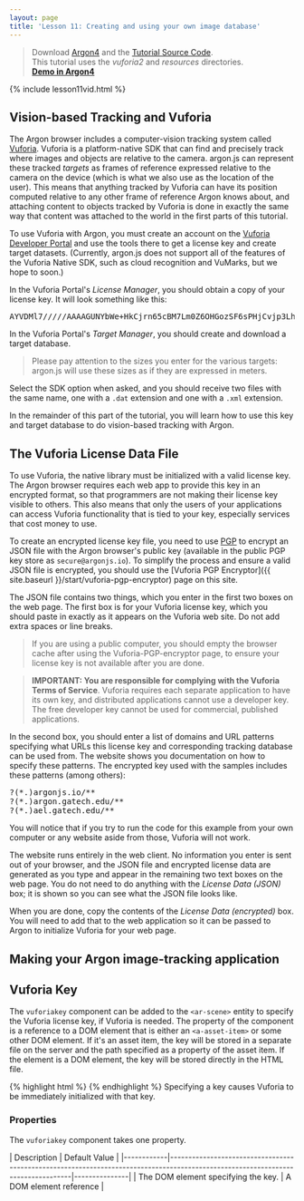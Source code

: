 ```yaml
---
layout: page
title: 'Lesson 11: Creating and using your own image database'
---
```

> Download [Argon4](http://argonjs.io/argon-app) and the [Tutorial Source Code](https://github.com/argonjs/design-aids/tree/gh-pages/code). <br> This tutorial uses the *vuforia2* and *resources* directories.<br> **[Demo in Argon4](https://github.com/argonjs/design-aids/tree/gh-pages/code/vuforia2/)**

{% include lesson11vid.html %}

## Vision-based Tracking and Vuforia
The Argon browser includes a computer-vision tracking system called [Vuforia](http://www.vuforia.com). Vuforia is a platform-native SDK that can find and precisely track where images and objects are relative to the camera. argon.js can represent these tracked *targets* as frames of reference expressed relative to the camera on the device (which is what we also use as the location of the user).  This means that anything tracked by Vuforia can have its position computed relative to any other frame of reference Argon knows about, and attaching content to objects tracked by Vuforia is done in exactly the same way that content was attached to the world in the first parts of this tutorial.

To use Vuforia with Argon, you must create an account on the [Vuforia Developer Portal](https://developer.vuforia.com) and use the tools there to get a license key and create target datasets. (Currently, argon.js does not support all of the features of the Vuforia Native SDK, such as cloud recognition and VuMarks, but we hope to soon.)

In the Vuforia Portal's *License Manager*, you should obtain a copy of your license key.  It will look something like this:
<pre>
AYVDMl7/////AAAAGUNYbWe+HkCjrn65cBM7Lm0Z6OHGozSF6sPHjCvjp3LhFIlirezFjpIqp0Xtg0ObkDmyTdJj1Yqb8VB9zeFu29cUBWe1fEBAHT//B74Urf2vcDCjyk7l92MUcwCq1xMRruzTVyXkIiQO8XrPTfjGA0KCCJjeBMj9HLvsH+POXBuKPOpnAEkptjZ/qNa4lEpSmZnr43Vg8wJZsQtzFBL8KDT8RGxzSZbuIh800dLzWmJOOjUDlac2qmnBWia7F7QymO1ig5WXgbDGb3CoOsFAZOgUsqXqk2ycrmV9BnebjesdVWmYKazrreiH021fq4rT1EmW5zgo4jR5pfLnjlXhofobPnCsq3zJZda6N13zpabc
</pre>

In the Vuforia Portal's *Target Manager*, you should create and download a target database. 

> Please pay attention to the sizes you enter for the various targets: argon.js will use these sizes as if they are expressed in meters. 

Select the SDK option when asked, and you should receive two files with the same name, one with a `.dat` extension and one with a `.xml` extension.  

In the remainder of this part of the tutorial, you will learn how to use this key and target database to do vision-based tracking with Argon.

## The Vuforia License Data File
To use Vuforia, the native library must be initialized with a valid license key. The Argon browser requires each web app to provide this key in an encrypted format, so that programmers are not making their license key visible to others. This also means that only the users of your applications can access Vuforia functionality that is tied to your key, especially services that cost money to use. 

To create an encrypted license key file, you need to use [PGP](https://en.wikipedia.org/wiki/Pretty_Good_Privacy) to encrypt an JSON file with the Argon browser's public key (available in the public PGP key store as `secure@argonjs.io`).  To simplify the process and ensure a valid JSON file is encrypted, you should use the [Vuforia PGP Encryptor]({{ site.baseurl }}/start/vuforia-pgp-encryptor) page on this site.

The JSON file contains two things, which you enter in the first two boxes on the web page. The first box is for your Vuforia license key, which you should paste in exactly as it appears on the Vuforia web site. Do not add extra spaces or line breaks. 

> If you are using a public computer, you should empty the browser cache after using the Vuforia-PGP-encryptor page, to ensure your license key is not available after you are done.

> **IMPORTANT: You are responsible for complying with the Vuforia Terms of Service**. Vuforia requires each separate application to have its own key, and distributed applications cannot use a developer key. The free developer key cannot be used for commercial, published applications. 

In the second box, you should enter a list of domains and URL patterns specifying what URLs this license key and corresponding tracking database can be used from. The website shows you documentation on how to specify these patterns. The encrypted key used with the samples includes these patterns (among others):
<pre>
?(*.)argonjs.io/**
?(*.)argon.gatech.edu/**
?(*.)ael.gatech.edu/**
</pre>
You will notice that if you try to run the code for this example from your own computer or any website aside from those, Vuforia will not work.

The website runs entirely in the web client. No information you enter is sent out of your browser, and the JSON file and encrypted license data are generated as you type and appear in the remaining two text boxes on the web page. You do not need to do anything with the *License Data (JSON)* box; it is shown so you can see what the JSON file looks like.  

When you are done, copy the contents of the *License Data (encrypted)* box.  You will need to add that to the web application so it can be passed to Argon to initialize Vuforia for your web page.


## Making your Argon image-tracking application


## Vuforia Key

The `vuforiakey` component can be added to the `<ar-scene>` entity to specify the Vuforia 
license key, if Vuforia is needed. The property of the component is a reference to a DOM element
that is either an `<a-asset-item>` or some other DOM element.  If it's an asset item, the 
key will be stored in a separate file on the server and the path specified as a property of the 
asset item. If the element is a DOM element, the key will be stored directly in the HTML file.

{% highlight html %}
<ar-scene vuforiakey="#vuforiakey">
      <a-assets>
        <a-asset-item id="vuforiakey" src="key.txt"></a-asset-item>
      </a-assets>
</ar-scene>
{% endhighlight %}
Specifying a key causes Vuforia to be immediately initialized with that key.

### Properties

The `vuforiakey` component takes one property.

| Description                                                                                                                     | Default Value |
|------------|---------------------------------------------------------------------------------------------------------------------------------|---------------|
| The DOM element specifying the key. | A DOM element reference |


